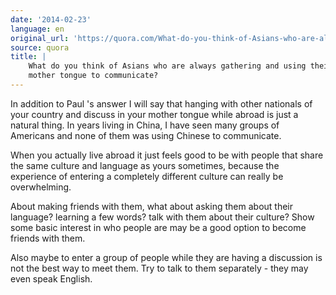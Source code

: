 ```yaml
---
date: '2014-02-23'
language: en
original_url: 'https://quora.com/What-do-you-think-of-Asians-who-are-always-gathering-and-using-their-mother-tongue-to-communicate/answer/Clément-Renaud'
source: quora
title: |
    What do you think of Asians who are always gathering and using their
    mother tongue to communicate?
---
```


In addition to Paul 's answer I will say that hanging with other
nationals of your country and discuss in your mother tongue while abroad
is just a natural thing. In years living in China, I have seen many
groups of Americans and none of them was using Chinese to communicate. 
 
When you actually live abroad it just feels good to be with people that
share the same culture and language as yours sometimes, because the
experience of entering a completely different culture can really be
overwhelming. 
 
About making friends with them, what about asking them about their
language? learning a few words? talk with them about their culture? Show
some basic interest in who people are may be a good option to become
friends with them. 
 
Also maybe to enter a group of people while they are having a discussion
is not the best way to meet them. Try to talk to them separately - they
may even speak English.
